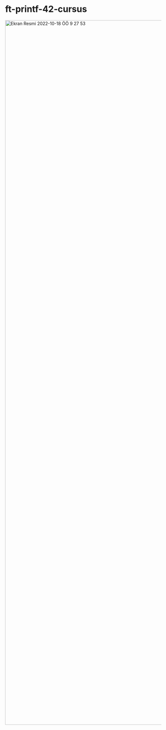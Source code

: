 # ft-printf-42-cursus
 
<img width="2273" alt="Ekran Resmi 2022-10-18 ÖÖ 9 27 53" src="https://user-images.githubusercontent.com/94466351/196352673-009e3b1b-46ea-4ff4-a3c0-3f4957c83c39.png">
